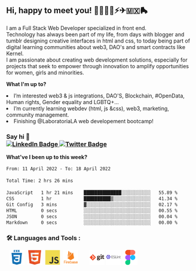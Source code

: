 <h2> Hi, happy to meet you! 🌈👩🏽‍💻⚡️✈🇲🇽🛼 </h2>
<p> I am a Full Stack Web Developer specialized in front end. <br>
Technology has always been part of my life, from days with blogger and tumblr designing creative interfaces in html and css, to today being part of digital learning communities about web3, DAO's and smart contracts like Kernel. <br>
I am passionate about creating web development solutions, especially for projects that seek to empower through innovation to amplify opportunities for women, girls and minorities. </p>

<p> <b> What I'm up to? </b> 
<li> I’m interested web3 & js integrations, DAO'S, Blockchain, #OpenData, Human rights, Gender equality and LGBTQ+... </li>
<li>I’m currently learning webdev (html, js &css), web3, marketing, community management. </li>
<li> Finishing @LaboratoriaLA web developement bootcamp!</li></p>

<h3> Say hi 👋 <div id="badges">
  <a href="https://www.linkedin.com/in/marianahuesca/">
    <img src="https://img.shields.io/badge/LinkedIn-blue?style=for-the-badge&logo=linkedin&logoColor=white" alt="LinkedIn Badge"/>
  </a>
  <a href="https://twitter.com/0xMariana">
    <img src="https://img.shields.io/badge/Twitter-blue?style=for-the-badge&logo=twitter&logoColor=white" alt="Twitter Badge"/>
  </a>
</div></h3>

<b> What've I been up to this week?</b>

<!--START_SECTION:waka-->

```text
From: 11 April 2022 - To: 18 April 2022

Total Time: 2 hrs 26 mins

JavaScript   1 hr 21 mins    ██████████████░░░░░░░░░░░   55.89 %
CSS          1 hr            ██████████▒░░░░░░░░░░░░░░   41.34 %
Git Config   3 mins          ▓░░░░░░░░░░░░░░░░░░░░░░░░   02.17 %
HTML         0 secs          ░░░░░░░░░░░░░░░░░░░░░░░░░   00.55 %
JSON         0 secs          ░░░░░░░░░░░░░░░░░░░░░░░░░   00.04 %
Markdown     0 secs          ░░░░░░░░░░░░░░░░░░░░░░░░░   00.00 %
```

<!--END_SECTION:waka-->
### :hammer_and_wrench: Languages and Tools :
<div>
 <! --- <img src="https://github.com/devicons/devicon/blob/master/icons/react/react-original-wordmark.svg" title="React" alt="React" width="40" height="40"/>&nbsp;
  <img src="https://github.com/devicons/devicon/blob/master/icons/css3/css3-plain-wordmark.svg"  title="CSS3" alt="CSS" width="40" height="40"/>&nbsp;
  <img src="https://github.com/devicons/devicon/blob/master/icons/html5/html5-original.svg" title="HTML5" alt="HTML" width="40" height="40"/>&nbsp;
  <img src="https://github.com/devicons/devicon/blob/master/icons/javascript/javascript-original.svg" title="JavaScript" alt="JavaScript" width="40" height="40"/>&nbsp;
  <img src="https://github.com/devicons/devicon/blob/master/icons/firebase/firebase-plain-wordmark.svg" title="Firebase" alt="Firebase" width="40" height="40"/>&nbsp;
<! --- <img src="https://github.com/devicons/devicon/blob/master/icons/mysql/mysql-original-wordmark.svg" title="MySQL"  alt="MySQL" width="40" height="40"/>&nbsp;
<! ---  <img src="https://github.com/devicons/devicon/blob/master/icons/nodejs/nodejs-original-wordmark.svg" title="NodeJS" alt="NodeJS" width="40" height="40"/>&nbsp;
  <! --- <img src="https://github.com/devicons/devicon/blob/master/icons/amazonwebservices/amazonwebservices-plain-wordmark.svg" title="AWS" alt="AWS" width="40" height="40"/>&nbsp;
  <img src="https://github.com/devicons/devicon/blob/master/icons/git/git-original-wordmark.svg" title="Git" **alt="Git" width="40" height="40"/>
  <img src="https://github.com/devicons/devicon/blob/master/icons/eslint/eslint-original-wordmark.svg" title="Eslint" **alt="Eslint" width="40" height="40"/>
   <img src="https://github.com/devicons/devicon/blob/master/icons/figma/figma-original.svg" title="Figma" **alt="Figma" width="40" height="40"/>
</div>
